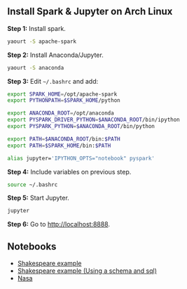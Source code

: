 
## Install Spark & Jupyter on Arch Linux

**Step 1:** Install spark.

```bash
yaourt -S apache-spark
```

**Step 2:** Install Anaconda/Jupyter.

```bash
yaourt -S anaconda
```

**Step 3:** Edit ```~/.bashrc``` and add:

```bash
export SPARK_HOME=/opt/apache-spark
export PYTHONPATH=$SPARK_HOME/python

export ANACONDA_ROOT=/opt/anaconda
export PYSPARK_DRIVER_PYTHON=$ANACONDA_ROOT/bin/ipython
export PYSPARK_PYTHON=$ANACONDA_ROOT/bin/python

export PATH=$ANACONDA_ROOT/bin:$PATH
export PATH=$SPARK_HOME/bin:$PATH

alias jupyter='IPYTHON_OPTS="notebook" pyspark'
```

**Step 4:** Include variables on previous step.

```bash
source ~/.bashrc
```

**Step 5:** Start Jupyter.

```bash
jupyter
```

**Step 6:** Go to [http://localhost:8888](http://localhost:8888).

## Notebooks

* [Shakespeare example](notebooks/shakespeare/shakespeare.md)
* [Shakespeare example (Using a schema and sql)](notebooks/shakespeare/shakespeare-v2.md)
* [Nasa](notebooks/nasa/nasa.md)
